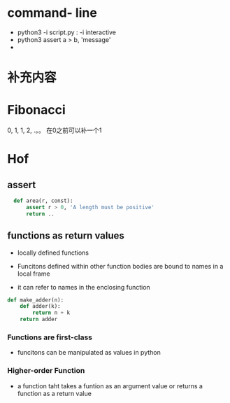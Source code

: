 # command- line
* python3 -i script.py : -i interactive 
* python3 assert a > b, 'message'
* 

# 补充内容
# Fibonacci 
 0, 1, 1, 2, .。。 在0之前可以补一个1

# Hof 
## assert
```python
  def area(r, const):
      assert r > 0, 'A length must be positive'
	  return .. 

```
## functions as return values
* locally defined functions 

* Funcitons defined within other function bodies are bound to names in a local frame 
* it can refer to names in the enclosing function
```python 
def make_adder(n):
    def adder(k):
        return n + k
    return adder
```
### Functions are first-class
* funcitons can be manipulated as values in python
### Higher-order Function
* a function taht takes a funtion as an argument value or returns a function as a return value 
